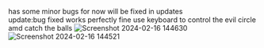 has some minor bugs for now will be fixed in updates<br>
update:bug fixed works perfectly fine
use keyboard to control the evil circle amd catch the balls ![Screenshot 2024-02-16 144630](https://github.com/yellowamit/BouncingBallGame/assets/115355251/b66c53cb-3c25-43f0-8413-2187ebdd0648)
![Screenshot 2024-02-16 144521](https://github.com/yellowamit/BouncingBallGame/assets/115355251/64b127d8-3bc2-453b-9d6f-aecc4e0d0ad8)

